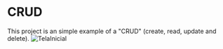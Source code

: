 # CRUD
This project is an simple example of a "CRUD" (create, read, update and delete).
![TelaInicial](https://user-images.githubusercontent.com/47351943/145700250-a63e0499-f245-4a6e-8d8e-748ba6a82f86.png)
